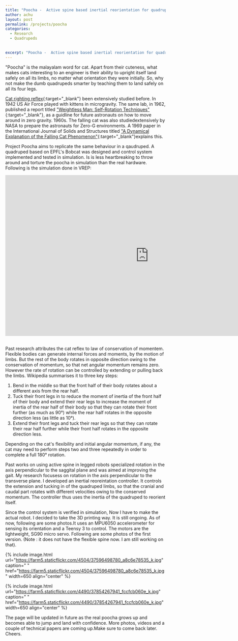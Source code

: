 ```yaml
---
title: "Poocha -  Active spine based inertial reorientation for quadrupeds"
author: achu
layout: post
permalink: /projects/poocha
categories:
  - Research
  - Quadrupeds
 
     
excerpt: "Poocha -  Active spine based inertial reorientation for quadrupeds  ."
---
```





"Poocha" is the malayalam word for cat. Apart from their cuteness, what makes cats interesting to an engineer is their ability to upright itself land safely on all its limbs, no matter what orientation they were initially. So, why not make the dumb quadrupeds smarter by teaching them to land safely on all its four legs.

[Cat righting reflex](https://en.wikipedia.org/wiki/Cat_righting_reflex){:target="_blank"} been extensively studied before. In 1942 US Air Force played with kittens in microgravity. The same lab, in 1962, published a report titled ["Weightless Man: Self-Rotation Techniques"](http://www.dtic.mil/dtic/tr/fulltext/u2/400354.pdf){:target="_blank"}, as a guidline for future astronauts on how to move around in zero gravity.  1960s. The falling cat was also studiedextensively by NASA to prepare the astronauts for Zero-G environments. A 1969 paper in the International Journal of Solids and Structures  titled ["A Dynamical Explanation of the Falling Cat Phenomenon"](http://www.sciencedirect.com/science/article/pii/0020768369900869){:target="_blank"}explains this. 


Project Poocha aims to replicate the same behaviour in a qaudruped. A quadruped based on EPFL's Bobcat was designed and control system implemented and tested in simulation. Is is less heartbreaking to throw around and torture the poocha in simulation than the real hardware. Following is the simulation done in VREP:
<br>


<div align="center">
<iframe width="900" height="506" src="https://www.youtube.com/embed/4Hg29l2iCJo" frameborder="0" allowfullscreen></iframe>
</div>

<br>

Past research attributes the cat reflex to law of conservation of momentem.  Flexible bodies can generate internal forces and moments, by the motion of limbs. But the rest of the body rotates in opposite direction owing to the conservation of momentum, so that net angular momentum remains zero.  However the rate of rotation can be controlled by extending or pulling back the limbs. Wikipedia summarises it to three key steps:


1. Bend in the middle so that the front half of their body rotates about a different axis from the rear half.
2. Tuck their front legs in to reduce the moment of inertia of the front half of their body and extend their rear legs to increase the moment of inertia of the rear half of their body so that they can rotate their front further (as much as 90°) while the rear half rotates in the opposite direction less (as little as 10°).
3. Extend their front legs and tuck their rear legs so that they can rotate their rear half further while their front half rotates in the opposite direction less.

Depending on the cat's flexibility and initial angular momentum, if any, the cat may need to perform steps two and three repeatedly in order to complete a full 180° rotation.

Past works on using active spine in legged robots specialized rotation in  the axis perpendicular to the saggital plane and was aimed at improving the gait.  My research focusess on rotation in the axis perpendicular to the transverse plane. I developed an inertial reoreintation controller. It controls the extension and tucking in of the quadruped limbs, so that the cranial and caudal part rotates with different velocities owing to the conserved momentum. The controller thus uses the inertia of the quadruped to reorient itself.


Since the control system is verified in simulation, Now I have to make the actual robot. I decided to take the 3D printing way. It is still ongoing. As of now, following are some photos.It uses an MPU6050 accelerometer for sensing its orientation and a Teensy 3 to control. The motors are the lightweight, SG90 micro servo. Following are some photos of the first version. (Note : it does not have the flexible spine now. I am still working on that).
<br>

{% include image.html url="https://farm5.staticflickr.com/4504/37596498780_a8c6e78535_k.jpg" caption=" " href="https://farm5.staticflickr.com/4504/37596498780_a8c6e78535_k.jpg" width=650 align="center" %}
<br>

{% include image.html url="https://farm5.staticflickr.com/4490/37854267941_fccfcb060e_k.jpg" caption=" " href="https://farm5.staticflickr.com/4490/37854267941_fccfcb060e_k.jpg" width=650 align="center" %}
<br>



The page will be updated in future as the real poocha grows up and becomes able to jump and land with confidence. More photos, videos and a couple of technical papers are coming up.Make sure to come back later. Cheers.
<br>
<br>
